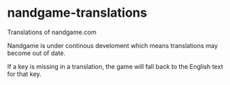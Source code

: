 # nandgame-translations
Translations of nandgame.com

Nandgame is under continous develoment which means translations may become out of date.

If a key is missing in a translation, the game will fall back to the English text for that key. 